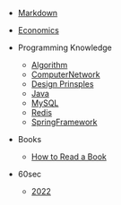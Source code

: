 <!-- markdownlint-disable MD041 -->

- [Markdown](Markdown.md)

- [Economics](docs/Economics.md)

- Programming Knowledge
  - [Algorithm](docs/Algorithms.md)
  - [ComputerNetwork](docs/ComputerNetwork.md)
  - [Design Prinsples](docs/DesignPrinciples.md)
  - [Java](docs/Java.md)
  - [MySQL](docs/MySQL.md)
  - [Redis](docs/Redis.md)
  - [SpringFramework](docs/SpringFramework.md)

- Books
  - [How to Read a Book](books/HowToReadABook.md)
  
- 60sec
  - [2022](docs/60sec2022.md)
